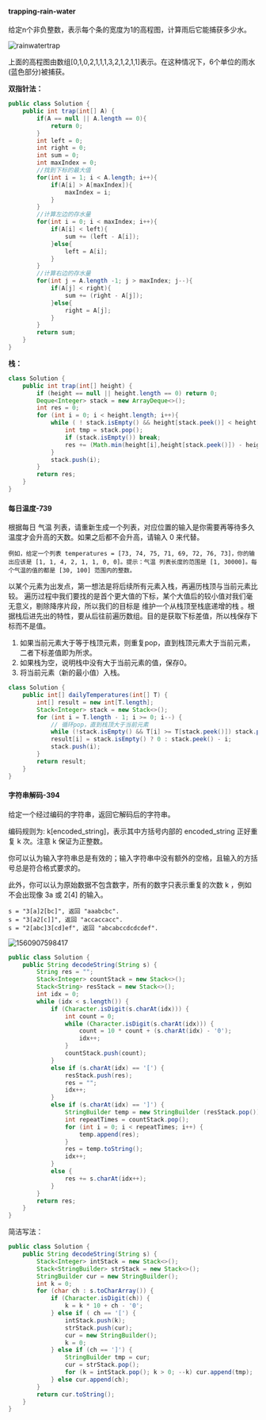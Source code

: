 #### trapping-rain-water

给定n个非负整数，表示每个条的宽度为1的高程图，计算雨后它能捕获多少水。

![rainwatertrap](E:\markdown笔记\图片\rainwatertrap.png)

上面的高程图由数组[0,1,0,2,1,1,1,3,2,1,2,1,1]表示。在这种情况下，6个单位的雨水(蓝色部分)被捕获。

**双指针法：**

```java
public class Solution {
    public int trap(int[] A) {
        if(A == null || A.length == 0){
            return 0;
        }
        int left = 0;
        int right = 0;
        int sum = 0;
        int maxIndex = 0;
        //找到下标的最大值
        for(int i = 1; i < A.length; i++){
            if(A[i] > A[maxIndex]){
                maxIndex = i;
            }
        }
        //计算左边的存水量
        for(int i = 0; i < maxIndex; i++){
            if(A[i] < left){
                sum += (left - A[i]);
            }else{
                left = A[i];
            }
        }
        //计算右边的存水量
        for(int j = A.length -1; j > maxIndex; j--){
            if(A[j] < right){
                sum += (right - A[j]);
            }else{
                right = A[j];
            }
        }
        return sum;
    }
}
```

**栈：**

```java
class Solution {
    public int trap(int[] height) {
        if (height == null || height.length == 0) return 0;
        Deque<Integer> stack = new ArrayDeque<>();
        int res = 0;
        for (int i = 0; i < height.length; i++){
            while ( ! stack.isEmpty() && height[stack.peek()] < height[i]) {
                int tmp = stack.pop();
                if (stack.isEmpty()) break;
                res += (Math.min(height[i],height[stack.peek()]) - height[tmp]) * (i - 								stack.peek() - 1);
            }
            stack.push(i);
        }
        return res;
    }
}
```



#### 每日温度-739

根据每日 气温 列表，请重新生成一个列表，对应位置的输入是你需要再等待多久温度才会升高的天数。如果之后都不会升高，请输入 0 来代替。

```
例如，给定一个列表 temperatures = [73, 74, 75, 71, 69, 72, 76, 73]，你的输出应该是 [1, 1, 4, 2, 1, 1, 0, 0]。提示：气温 列表长度的范围是 [1, 30000]。每个气温的值的都是 [30, 100] 范围内的整数。
```

以某个元素为出发点，第一想法是将后续所有元素入栈，再遍历栈顶与当前元素比较。
遍历过程中我们要找的是首个更大值的下标，某个大值后的较小值对我们毫无意义，剔除降序片段，所以我们的目标是 维护一个从栈顶至栈底递增的栈 。根据栈后进先出的特性，要从后往前遍历数组。目的是获取下标差值，所以栈保存下标而不是值。

1. 如果当前元素大于等于栈顶元素，则重复pop，直到栈顶元素大于当前元素，二者下标差值即为所求。
2.  如果栈为空，说明栈中没有大于当前元素的值，保存0。
3. 将当前元素（新的最小值）入栈。

```java
class Solution {
    public int[] dailyTemperatures(int[] T) {
        int[] result = new int[T.length];
        Stack<Integer> stack = new Stack<>();
        for (int i = T.length - 1; i >= 0; i--) {
            // 循环pop，直到栈顶大于当前元素
            while (!stack.isEmpty() && T[i] >= T[stack.peek()]) stack.pop();
            result[i] = stack.isEmpty() ? 0 : stack.peek() - i;
            stack.push(i);
        }
        return result;
    }
}
```



#### 字符串解码-394

给定一个经过编码的字符串，返回它解码后的字符串。

编码规则为: k[encoded_string]，表示其中方括号内部的 encoded_string 正好重复 k 次。注意 k  保证为正整数。

你可以认为输入字符串总是有效的；输入字符串中没有额外的空格，且输入的方括号总是符合格式要求的。

此外，你可以认为原始数据不包含数字，所有的数字只表示重复的次数 k ，例如不会出现像 3a 或 2[4] 的输入。

```
s = "3[a]2[bc]", 返回 "aaabcbc".
s = "3[a2[c]]", 返回 "accaccacc".
s = "2[abc]3[cd]ef", 返回 "abcabccdcdcdef".
```

![1560907598417](E:\markdown笔记\图片\1560907598417.png)

```java
public class Solution {
    public String decodeString(String s) {
        String res = "";
        Stack<Integer> countStack = new Stack<>();
        Stack<String> resStack = new Stack<>();
        int idx = 0;
        while (idx < s.length()) {
            if (Character.isDigit(s.charAt(idx))) {
                int count = 0;
                while (Character.isDigit(s.charAt(idx))) {
                    count = 10 * count + (s.charAt(idx) - '0');
                    idx++;
                }
                countStack.push(count);
            }
            else if (s.charAt(idx) == '[') {
                resStack.push(res);
                res = "";
                idx++;
            }
            else if (s.charAt(idx) == ']') {
                StringBuilder temp = new StringBuilder (resStack.pop());
                int repeatTimes = countStack.pop();
                for (int i = 0; i < repeatTimes; i++) {
                    temp.append(res);
                }
                res = temp.toString();
                idx++;
            }
            else {
                res += s.charAt(idx++);
            }
        }
        return res;
    }
}
```

简洁写法：

```java
public class Solution {
    public String decodeString(String s) {
        Stack<Integer> intStack = new Stack<>();
        Stack<StringBuilder> strStack = new Stack<>();
        StringBuilder cur = new StringBuilder();
        int k = 0;
        for (char ch : s.toCharArray()) {
            if (Character.isDigit(ch)) {
                k = k * 10 + ch - '0';
            } else if ( ch == '[') {
                intStack.push(k);
                strStack.push(cur);
                cur = new StringBuilder();
                k = 0;
            } else if (ch == ']') {
                StringBuilder tmp = cur;
                cur = strStack.pop();
                for (k = intStack.pop(); k > 0; --k) cur.append(tmp);
            } else cur.append(ch);
        }
        return cur.toString();
    }
}
```

